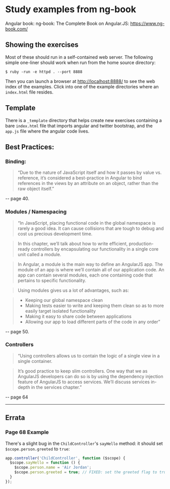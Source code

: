 # Study examples from ng-book

Angular book: ng-book: The Complete Book on Angular.JS: <https://www.ng-book.com/>

## Showing the exercises

Most of these should run in a self-contained web server. The following simple one-liner should work
when run from the home source directory:

    $ ruby -run -e httpd . --port 8888

Then you can launch a browser at <http://localhost:8888/> to see the web index of the examples.
Click into one of the example directories where an `index.html` file resides.

## Template

There is a `_template` directory that helps create new exercises containing a bare `index.html` file that imports angular and twitter bootstrap, and the `app.js` file where the angular code lives.

## Best Practices:

### Binding:

> “Due to the nature of JavaScript itself and how it passes by value vs. reference, it’s considered a best-practice in Angular to bind references in the views by an attribute on an object, rather than the raw object itself.” 

-- page 40.


### Modules / Namespacing

> “In JavaScript, placing functional code in the global namespace is rarely a good idea. It can cause collisions that are tough to debug and cost us precious development time.

> In this chapter, we’ll talk about how to write efficient, production-ready controllers by encapsulating our functionality in a single core unit called a module.

> In Angular, a module is the main way to define an AngularJS app. The module of an app is where we’ll contain all of our application code. An app can contain several modules, each one containing code that pertains to specific functionality.

> Using modules gives us a lot of advantages, such as:

> * Keeping our global namespace clean
> * Making tests easier to write and keeping them clean so as to more easily target isolated functionality
> * Making it easy to share code between applications
> * Allowing our app to load different parts of the code in any order”

-- page 50.

### Controllers

> “Using controllers allows us to contain the logic of a single view in a single container.

> It’s good practice to keep slim controllers. One way that we as AngularJS developers can do so is by using the dependency injection feature of AngularJS to access services. We’ll discuss services in-depth in the services chapter.”

-- page 64

*****

## Errata

### Page 68 Example

There's a slight bug in the `ChildController`'s `sayHello` method: it should set `$scope.person.greeted` to `true`:

```javascript
app.controller('ChildController', function ($scope) {
  $scope.sayHello = function () {
    $scope.person.name = 'Air Jordan';
    $scope.person.greeted = true; // FIXED: set the greeted flag to true when you greet the person.
  }
});
```
